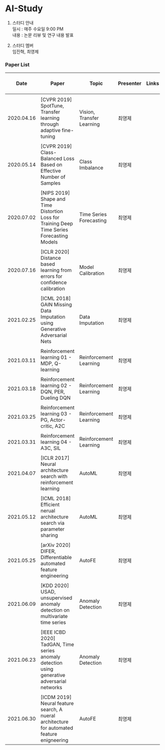 # AI-Study

1. 스터디 안내  
일시 : 매주 수요일 9:00 PM  
내용 : 논문 리뷰 및 연구 내용 발표  
  
  
2. 스터디 멤버  
임진혁, 최영제
  
  
### Paper List  

Date | Paper | Topic | Presenter | Links | Needs futher modification
---- | ---- | ---- | ---- | ---- | ----
 |  |  |  |  |  
2020.04.16 | [CVPR 2019] SpotTune, Transfer learning through adaptive fine-tuning | Vision, Transfer Learning | 최영제 | | X
 |  |  |  |  |  
2020.05.14 | [CVPR 2019] Class-Balanced Loss Based on Effective Number of Samples | Class Imbalance | 최영제 | | X
 |  |  |  |  |  
2020.07.02 | [NIPS 2019] Shape and Time Distortion Loss for Training Deep Time Series Forecasting Models | Time Series Forecasting | 최영제 | | X
 |  |  |  |  |  
2020.07.16 | [ICLR 2020] Distance based learning from errors for confidence calibration | Model Calibration | 최영제 | | X
 |  |  |  |  |  
2021.02.25 | [ICML 2018] GAIN Missing Data Imputation using Generative Adversarial Nets | Data Imputation | 최영제 | | X
 |  |  |  |  |  
2021.03.11 | Reinforcement learning 01 - MDP, Q-learning | Reinforcement Learning | 최영제 | | O
 |  |  |  |  |  
2021.03.18 | Reinforcement learning 02 - DQN, PER, Dueling DQN | Reinforcement Learning | 최영제 | | O
 |  |  |  |  |  
2021.03.25 | Reinforcement learning 03 - PG, Actor-critic, A2C | Reinforcement Learning | 최영제 | | O
 |  |  |  |  |  
2021.03.31 | Reinforcement learning 04 - A3C, SIL | Reinforcement Learning | 최영제 | | O
 |  |  |  |  |  
2021.04.07 | [ICLR 2017] Neural architecture search with reinforcement learning | AutoML | 최영제 | | X
 |  |  |  |  |  
2021.05.12 | [ICML 2018] Efficient nerual architecture search via parameter sharing | AutoML | 최영제 | | X
 |  |  |  |  |  
2021.05.25 | [arXiv 2020] DIFER, Differentiable automated feature engineering | AutoFE | 최영제 | | X
 |  |  |  |  |  
2021.06.09 | [KDD 2020] USAD, unsupervised anomaly detection on multivariate time series | Anomaly Detection | 최영제 | | X
 |  |  |  |  |  
2021.06.23 | [IEEE ICBD 2020] TadGAN, Time series anomaly detection using generative adversarial networks | Anomaly Detection | 최영제 | | X
 |  |  |  |  |  
2021.06.30 | [ICDM 2019] Neural feature search, A nueral architecture for automated feature enigneering | AutoFE | 최영제 | | X


